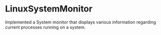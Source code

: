 # LinuxSystemMonitor
Implemented a System monitor that displays various information regarding current processes running on a system.
